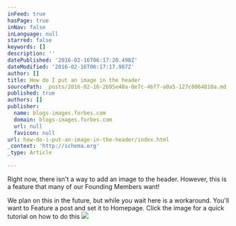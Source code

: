 ```yaml
---
inFeed: true
hasPage: true
inNav: false
inLanguage: null
starred: false
keywords: []
description: ''
datePublished: '2016-02-16T06:17:20.498Z'
dateModified: '2016-02-16T06:17:17.987Z'
author: []
title: How do I put an image in the header
sourcePath: _posts/2016-02-16-2b95e40a-0e7c-46f7-a0a5-127c0064810a.md
published: true
authors: []
publisher:
  name: blogs-images.forbes.com
  domain: blogs-images.forbes.com
  url: null
  favicon: null
url: how-do-i-put-an-image-in-the-header/index.html
_context: 'http://schema.org'
_type: Article

---
```

Right now, there isn't a way to add an image to the header. However, this is a feature that many of our Founding Members want! 

We plan on this in the future, but while you wait here is a workaround. You'll want to Feature a post and set it to Homepage. Click the image for a quick tutorial on how to do this
![](https://s3-us-west-2.amazonaws.com/the-grid-img/p/a641327632168559cfea2e7f75c97a58c8104399.jpg)